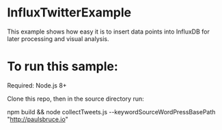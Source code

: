 # InfluxTwitterExample

This example shows how easy it is to insert data points into InfluxDB for later
 processing and visual analysis.

# To run this sample:

Required: Node.js 8+

Clone this repo, then in the source directory run:

npm build && node collectTweets.js --keywordSourceWordPressBasePath "http://paulsbruce.io"
